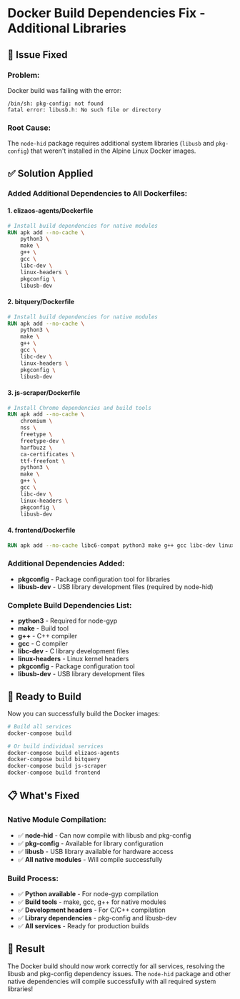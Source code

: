 # Docker Build Dependencies Fix - Additional Libraries

## 🔧 Issue Fixed

### **Problem:**
Docker build was failing with the error:
```
/bin/sh: pkg-config: not found
fatal error: libusb.h: No such file or directory
```

### **Root Cause:**
The `node-hid` package requires additional system libraries (`libusb` and `pkg-config`) that weren't installed in the Alpine Linux Docker images.

## ✅ Solution Applied

### **Added Additional Dependencies to All Dockerfiles:**

#### **1. elizaos-agents/Dockerfile**
```dockerfile
# Install build dependencies for native modules
RUN apk add --no-cache \
    python3 \
    make \
    g++ \
    gcc \
    libc-dev \
    linux-headers \
    pkgconfig \
    libusb-dev
```

#### **2. bitquery/Dockerfile**
```dockerfile
# Install build dependencies for native modules
RUN apk add --no-cache \
    python3 \
    make \
    g++ \
    gcc \
    libc-dev \
    linux-headers \
    pkgconfig \
    libusb-dev
```

#### **3. js-scraper/Dockerfile**
```dockerfile
# Install Chrome dependencies and build tools
RUN apk add --no-cache \
    chromium \
    nss \
    freetype \
    freetype-dev \
    harfbuzz \
    ca-certificates \
    ttf-freefont \
    python3 \
    make \
    g++ \
    gcc \
    libc-dev \
    linux-headers \
    pkgconfig \
    libusb-dev
```

#### **4. frontend/Dockerfile**
```dockerfile
RUN apk add --no-cache libc6-compat python3 make g++ gcc libc-dev linux-headers pkgconfig libusb-dev
```

### **Additional Dependencies Added:**
- **pkgconfig** - Package configuration tool for libraries
- **libusb-dev** - USB library development files (required by node-hid)

### **Complete Build Dependencies List:**
- **python3** - Required for node-gyp
- **make** - Build tool
- **g++** - C++ compiler
- **gcc** - C compiler
- **libc-dev** - C library development files
- **linux-headers** - Linux kernel headers
- **pkgconfig** - Package configuration tool
- **libusb-dev** - USB library development files

## 🚀 Ready to Build

Now you can successfully build the Docker images:

```bash
# Build all services
docker-compose build

# Or build individual services
docker-compose build elizaos-agents
docker-compose build bitquery
docker-compose build js-scraper
docker-compose build frontend
```

## 📋 What's Fixed

### **Native Module Compilation:**
- ✅ **node-hid** - Can now compile with libusb and pkg-config
- ✅ **pkg-config** - Available for library configuration
- ✅ **libusb** - USB library available for hardware access
- ✅ **All native modules** - Will compile successfully

### **Build Process:**
- ✅ **Python available** - For node-gyp compilation
- ✅ **Build tools** - make, gcc, g++ for native modules
- ✅ **Development headers** - For C/C++ compilation
- ✅ **Library dependencies** - pkg-config and libusb-dev
- ✅ **All services** - Ready for production builds

## 🎯 Result

The Docker build should now work correctly for all services, resolving the libusb and pkg-config dependency issues. The `node-hid` package and other native dependencies will compile successfully with all required system libraries!
